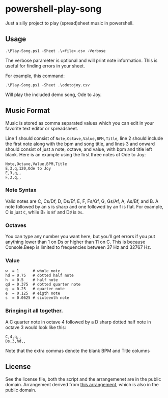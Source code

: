 # powershell-play-song
Just a silly project to play (spread)sheet music in powershell.

## Usage
`.\Play-Song.ps1 -Sheet .\<file>.csv -Verbose`

The verbose parameter is optional and will print note information. This is useful for finding errors in your sheet.

For example, this command:

`.\Play-Song.ps1 -Sheet .\odetojoy.csv`

Will play the included demo song, Ode to Joy.

## Music Format
Music is stored as comma separated values which you can edit in your favorite text editor or spreadsheet.

Line 1 should consist of `Note,Octave,Value,BPM,Title`, line 2 should include the first note along with the bpm and song title, and lines 3 and onward should consist of just a note, octave, and value, with bpm and title left blank. Here is an example using the first three notes of Ode to Joy:

```
Note,Octave,Value,BPM,Title
E,3,q,120,Ode to Joy
E,3,q,,
F,3,q,,
```

### Note Syntax
Valid notes are C, Cs/Df, D, Ds/Ef, E, F, Fs/Gf, G, Gs/Af, A, As/Bf, and B. A note followed by an s is sharp and one followed by an f is flat. For example, C is just `C`, while B♭ is `Bf` and D♯ is `Ds`.

### Octaves
You can type any number you want here, but you'll get errors if you put anything lower than 1 on Ds or higher than 11 on C. This is because Console.Beep is limited to frequencies between 37 Hz and 32767 Hz.

### Value
```
w  = 1      # whole note
hd = 0.75   # dotted half note
h  = 0.5    # half note
qd = 0.375  # dotted quarter note
q  = 0.25   # quarter note
e  = 0.125  # eigth note
s  = 0.0625 # sixteenth note
```

### Bringing it all together.
A C quarter note in octave 4 followed by a D sharp dotted half note in octave 3 would look like this:
```
C,4,q,,
Ds,3,hd,,
```
Note that the extra commas denote the blank BPM and Title columns

## License
See the license file, both the script and the arrangemenet are in the public domain. Arrangement derived from [this arrangement](https://www.mutopiaproject.org/cgibin/piece-info.cgi?id=528), which is also in the public domain.
